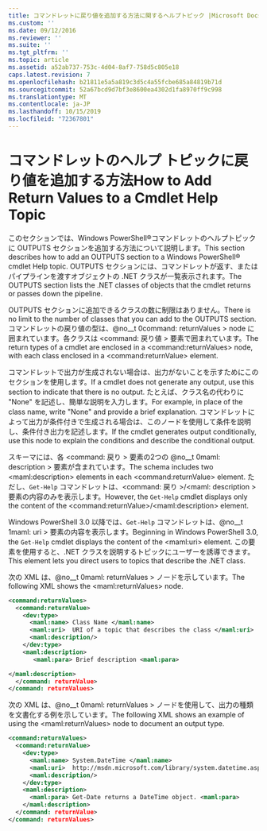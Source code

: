 ```yaml
---
title: コマンドレットに戻り値を追加する方法に関するヘルプトピック |Microsoft Docs
ms.custom: ''
ms.date: 09/12/2016
ms.reviewer: ''
ms.suite: ''
ms.tgt_pltfrm: ''
ms.topic: article
ms.assetid: a52ab737-753c-4d04-8af7-758d5c805e18
caps.latest.revision: 7
ms.openlocfilehash: b21811e5a5a819c3d5c4a55fcbe685a84819b71d
ms.sourcegitcommit: 52a67bcd9d7bf3e8600ea4302d1fa8970ff9c998
ms.translationtype: MT
ms.contentlocale: ja-JP
ms.lasthandoff: 10/15/2019
ms.locfileid: "72367801"
---
```

# <a name="how-to-add-return-values-to-a-cmdlet-help-topic"></a><span data-ttu-id="ccd29-102">コマンドレットのヘルプ トピックに戻り値を追加する方法</span><span class="sxs-lookup"><span data-stu-id="ccd29-102">How to Add Return Values to a Cmdlet Help Topic</span></span>

<span data-ttu-id="ccd29-103">このセクションでは、Windows PowerShell®コマンドレットのヘルプトピックに OUTPUTS セクションを追加する方法について説明します。</span><span class="sxs-lookup"><span data-stu-id="ccd29-103">This section describes how to add an OUTPUTS section to a Windows PowerShell® cmdlet Help topic.</span></span> <span data-ttu-id="ccd29-104">OUTPUTS セクションには、コマンドレットが返す、またはパイプラインを渡すオブジェクトの .NET クラスが一覧表示されます。</span><span class="sxs-lookup"><span data-stu-id="ccd29-104">The OUTPUTS section lists the .NET classes of objects that the cmdlet returns or passes down the pipeline.</span></span>

<span data-ttu-id="ccd29-105">OUTPUTS セクションに追加できるクラスの数に制限はありません。</span><span class="sxs-lookup"><span data-stu-id="ccd29-105">There is no limit to the number of classes that you can add to the OUTPUTS section.</span></span> <span data-ttu-id="ccd29-106">コマンドレットの戻り値の型は、@no__t 0command: returnValues > node に囲まれています。各クラスは \<command: 戻り値 > 要素で囲まれています。</span><span class="sxs-lookup"><span data-stu-id="ccd29-106">The return types of a cmdlet are enclosed in a \<command:returnValues> node, with each class enclosed in a \<command:returnValue> element.</span></span>

<span data-ttu-id="ccd29-107">コマンドレットで出力が生成されない場合は、出力がないことを示すためにこのセクションを使用します。</span><span class="sxs-lookup"><span data-stu-id="ccd29-107">If a cmdlet does not generate any output, use this section to indicate that there is no output.</span></span> <span data-ttu-id="ccd29-108">たとえば、クラス名の代わりに "None" を記述し、簡単な説明を入力します。</span><span class="sxs-lookup"><span data-stu-id="ccd29-108">For example, in place of the class name, write "None" and provide a brief explanation.</span></span> <span data-ttu-id="ccd29-109">コマンドレットによって出力が条件付きで生成される場合は、このノードを使用して条件を説明し、条件付き出力を記述します。</span><span class="sxs-lookup"><span data-stu-id="ccd29-109">If the cmdlet generates output conditionally, use this node to explain the conditions and describe the conditional output.</span></span>

<span data-ttu-id="ccd29-110">スキーマには、各 \<command: 戻り > 要素の2つの @no__t 0maml: description > 要素が含まれています。</span><span class="sxs-lookup"><span data-stu-id="ccd29-110">The schema includes two \<maml:description> elements in each \<command:returnValue> element.</span></span> <span data-ttu-id="ccd29-111">ただし、`Get-Help` コマンドレットは、\<command: 戻り >/\<maml: description > 要素の内容のみを表示します。</span><span class="sxs-lookup"><span data-stu-id="ccd29-111">However, the `Get-Help` cmdlet displays only the content of the \<command:returnValue>/\<maml:description> element.</span></span>

<span data-ttu-id="ccd29-112">Windows PowerShell 3.0 以降では、`Get-Help` コマンドレットは、@no__t 1maml: uri > 要素の内容を表示します。</span><span class="sxs-lookup"><span data-stu-id="ccd29-112">Beginning in Windows PowerShell 3.0, the `Get-Help` cmdlet displays the content of the \<maml:uri> element.</span></span> <span data-ttu-id="ccd29-113">この要素を使用すると、.NET クラスを説明するトピックにユーザーを誘導できます。</span><span class="sxs-lookup"><span data-stu-id="ccd29-113">This element lets you direct users to topics that describe the .NET class.</span></span>

<span data-ttu-id="ccd29-114">次の XML は、@no__t 0maml: returnValues > ノードを示しています。</span><span class="sxs-lookup"><span data-stu-id="ccd29-114">The following XML shows the \<maml:returnValues> node.</span></span>

```xml
<command:returnValues>
  <command:returnValue>
    <dev:type>
      <maml:name> Class Name </maml:name>
      <maml:uri>  URI of a topic that describes the class </maml:uri>
      <maml:description/>
    </dev:type>
    <maml:description>
       <maml:para> Brief description <maml:para>

</maml:description>
  </command: returnValue>
</command: returnValues>
```

<span data-ttu-id="ccd29-115">次の XML は、@no__t 0maml: returnValues > ノードを使用して、出力の種類を文書化する例を示しています。</span><span class="sxs-lookup"><span data-stu-id="ccd29-115">The following XML shows an example of using the \<maml:returnValues> node to document an output type.</span></span>

```xml
<command:returnValues>
  <command:returnValue>
    <dev:type>
      <maml:name> System.DateTime </maml:name>
      <maml:uri>  http://msdn.microsoft.com/library/system.datetime.aspx </maml:uri>
      <maml:description/>
    </dev:type>
    <maml:description>
      <maml:para> Get-Date returns a DateTime object. <maml:para>
    </maml:description>
  </command: returnValue>
</command: returnValues>
```




